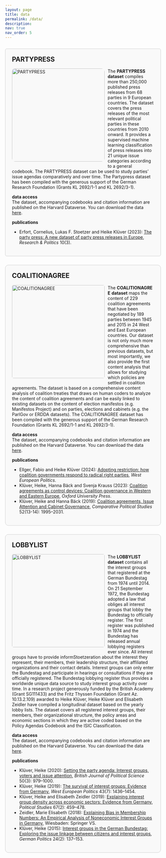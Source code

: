 ```yaml
---
layout: page
title: data
permalink: /data/
description: 
nav: true
nav_order: 5
---
```


<div style="border: 1px solid #ccc; border-radius: 5px; padding: 1.5em; margin: 2em 0; background-color: #f9f9f9;">

  <h2 style="margin-top: 0;">PARTYPRESS</h2>
  
  <img src="{{ '/assets/img/data/partypress.jpg' | relative_url }}" alt="PARTYPRESS" style="float: left; margin: 0 10px 10px 0; border-radius: 10px; max-width: 100%; height: auto; width: 300px;">

  <p>The <strong>PARTYPRESS</strong> <strong>dataset</strong> compiles more than 250,000 published press releases from 68 parties in 9 European countries. The dataset covers the press releases of the most relevant political parties in these countries from 2010 onward. It provides a supervised machine learning classification of press releases into 21 unique issue categories according to a general codebook. The PARTYPRESS dataset can be used to study parties’ issue agendas comparatively and over time. The Partypress dataset has been compiled with the generous support of the German Research Foundation (Grants KL 2692/1-1 and KL 2692/3-1).
  </p>

  <p><strong>data access</strong><br>
    The dataset, accompanying codebooks and citation information are published on the Harvard Dataverse. You can download the data <a href="https://dataverse.harvard.edu/dataset.xhtml?persistentId=doi:10.7910/DVN/OINX7Q">here</a>.
  </p>

  <p><strong>publications</strong><br>
    <ul>
      <li>Erfort, Cornelius, Lukas F. Stoetzer and Heike Klüver (2023): <a href="https://journals.sagepub.com/doi/full/10.1177/20531680231183512">The party press: A new dataset of party press releases in Europe</a>, <em>Research & Politics</em> 10(3).</li>
    </ul>
  </p>

</div>

<div style="border: 1px solid #ccc; border-radius: 10px; padding: 1.5em; margin: 2em 0; background-color: #f9f9f9;">

  <h2 style="margin-top: 0;">COALITIONAGREE</h2>
  
  <img src="{{ '/assets/img/data/coalitionagree.jpg' | relative_url }}" alt="COALITIONAGREE" style="float: left; margin: 0 10px 10px 0; border-radius: 5px; max-width: 100%; height: auto; width: 300px;">

  <p>The <strong>COALITIONAGREE</strong> <strong>dataset</strong> maps the content of 229 coalition agreements that have been negotiated by 189 parties between 1945 and 2015 in 24 West and East European countries. Our dataset is not only much more comprehensive than previous datasets, but most importantly, we also provide the first content analysis that allows for studying which policies are settled in coalition agreements. The dataset is based on a comprehensive content analysis of coalition treaties that draws on human coders to analyze the content of coalition agreements and can be easily linked to existing datasets on the content of election manifestos (e.g. Manifestos Project) and on parties, elections and cabinets (e.g. the ParlGov or ERDDA datasets). The COALITIONAGREE dataset has been compiled with the generous support of the German Research Foundation (Grants KL 2692/1-1 and KL 2692/3-1).
  </p>

  <p><strong>data access</strong><br>
    The dataset, accompanying codebooks and citation information are published on the Harvard Dataverse. You can download the data <a href="https://dataverse.harvard.edu/dataverse/kluever">here</a>.
  </p>

  <p><strong>publications</strong><br>
    <ul>
      <li>Ellger, Fabio and Heike Klüver (2024): <a href="https://www.tandfonline.com/doi/full/10.1080/01402382.2024.2341352">Adopting restriction: how coalition governments respond to radical right parties</a>, <em>West European Politics</em>.</li>
      <li>Klüver, Heike, Hanna Bäck and Svenja Krauss (2023): <a href="https://global.oup.com/academic/product/coalition-agreements-as-control-devices-9780192899910?cc=us&lang=en">Coalition agreements as control devices: Coalition governance in Western and Eastern Europe</a>, <em>Oxford University Press</em>.</li>
      <li>Klüver, Heike and Hanna Bäck (2019): <a href="https://journals.sagepub.com/doi/full/10.1177/0010414019830726?journalCode=cpsa#articleCitationDownloadContainer">Coalition agreements, Issue Attention and Cabinet Governance</a>, <em>Comparative Political Studies</em> 52(13-14): 1995–2031.</li>
    </ul>
  </p>

</div>

<div style="border: 1px solid #ccc; border-radius: 10px; padding: 1.5em; margin: 2em 0; background-color: #f9f9f9;">

  <h2 style="margin-top: 0;">LOBBYLIST</h2>
  
  <img src="{{ '/assets/img/data/lobbylist.jpg' | relative_url }}" alt="LOBBYLIST" style="float: left; margin: 0 10px 10px 0; border-radius: 5px; max-width: 100%; height: auto; width: 300px;">

  <p>The <strong>LOBBYLIST</strong> <strong>dataset</strong> contains all the interest groups that registered at the German Bundestag from 1974 until 2014. On 21 September 1972, the Bundestag adopted a law that obliges all interest groups that lobby the Bundestag to officially register. The first register was published in 1974 and the Bundestag has released annual lobbying registers ever since. All interest groups have to provide informStoetzeration about the interest they represent, their members, their leadership structure, their affiliated organizations and their contact details. Interest groups can only enter the Bundestag and participate in hearings or consultations if they are officially registered. The Bundestag lobbying register thus provides a worldwide unique data source to study interest group activity over time. In a research project generously funded by the British Academy (Grant SG111433) and the Fritz Thyssen Foundation (Grant Az. 10.13.2.109) awarded to Heike Klüver, Heike Klüver and Elisabeth Zeidler have compiled a longitudinal dataset based on the yearly lobby lists. The dataset covers all registered interest groups, their members, their organizational structure, the policy areas and economic sections in which they are active coded based on the Policy Agendas Codebook and the ISIC Classification.
  </p>

  <p><strong>data access</strong><br>
    The dataset, accompanying codebooks and citation information are published on the Harvard Dataverse. You can download the data <a href="https://dataverse.harvard.edu/dataverse/kluever">here</a>.
  </p>

  <p><strong>publications</strong><br>
    <ul>
      <li>Klüver, Heike (2020): <a href="https://www.cambridge.org/core/journals/british-journal-of-political-science/article/setting-the-party-agenda-interest-groups-voters-and-issue-attention/709B5D3A45BE0813A7972A122DF4AF90/share/757d7b5812fbf32ca2055105577ef5dc770bca9c">Setting the party agenda: Interest groups, voters and issue attention</a>, <em>British Journal of Political Science</em> 50(3): 979–1000.</li>
      <li>Klüver, Heike (2019): <a href="https://www.tandfonline.com/doi/full/10.1080/01402382.2019.1662634">The survival of interest groups: Evidence from Germany</a>, <em>West European Politics</em> 43(7): 1436–1454.</li>
      <li>Klüver, Heike and Elisabeth Zeidler (2019): <a href="http://journals.sagepub.com/eprint/yawfFSgqUzHDykGmae9M/full">Explaining interest group density across economic sectors: Evidence from Germany</a>, <em>Political Studies</em> 67(2): 459–478.</li>
      <li>Zeidler, Marie Elisabeth (2018): <a href="(https://www.springer.com/gp/book/9783658230913)">Explaining Bias in Membership Numbers: An Empirical Analysis of Noneconomic Interest Groups in Germany</a>, Wiesbaden: Springer VS.</li>
    <li>Klüver, Heike (2015): <a href="http://www.tandfonline.com/doi/pdf/10.1080/09644008.2015.1024238">Interest groups in the German Bundestag: Exploring the issue linkage between citizens and interest groups</a>, <em>German Politics</em> 24(2): 137–153.</li>
    </ul>
  </p>

</div>